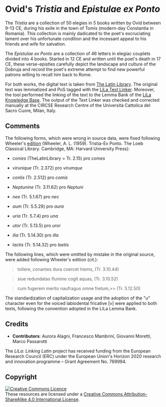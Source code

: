 # Ovid's *Tristia* and *Epistulae ex Ponto*

The *Tristia* are a collection of 50 elegies in 5 books written by Ovid between 9-13 CE, during his exile in the town of Tomis (modern-day Constantia in Romania). This collection is mainly dadicated to the poet's excruciating lament over his unfortunate condition and the incessant appeal to his friends and wife for salvation.

The *Epistulae ex Ponto* are a collection of 46 letters in elegiac couplets divided into 4 books. Started in 12 CE and written until the poet's death in 17 CE, these verse-epistles carefully depict the landscape and culture of the Dobruja and record the poet's extreme attempt to find new powerful patrons willing to recall him back to Rome.

For both works, the digital text is taken from [The Latin Library](http://www.thelatinlibrary.com/ovid.html). The original text was lemmatized and PoS tagged with the [LiLa Text Linker](https://lila-erc.eu/LiLaTextLinker/). Moreover, the tool performed the linking of the text to the Lemma Bank of the [LiLa Knowledge Base](https://lila-erc.eu). The output of the Text Linker was checked and corrected manually at the CIRCSE Research Centre of the Università Cattolica del Sacro Cuore, Milan, Italy.

## Comments

The following forms, which were wrong in source data, were fixed following Wheeler's [edition]([url](https://www.loebclassics.com/view/LCL151/1924/volume.xml)) (Wheeler, A. L. (1959). Tristia-Ex Ponto. The Loeb Classical Library. Cambridge, MA: Harvard University Press):

- _conies_ (TheLatinLibrary = Tr. 2.15) pro _comes_ 

- _virunique_ (Tr. 2.372) pro _virumque_ 

- _conlis_ (Tr. 2.512) pro _comis_ 

- _Neptunine_ (Tr. 3.11.62) pro _Neptuni_ 

- _nee_ (Tr. 5.1.67) pro _nec_ 

- _aum_ (Tr. 5.5.29) pro _aura_

- _uria_ (Tr. 5.7.4) pro _una_

- _utor_ (Tr. 5.13.5) pro _uror_

- _ilia_ (Tr. 5.14.30) pro _illa_

- _lactis_ (Tr. 5.14.32) pro _laetis_

The following lines, which were omitted by mistake in the original source, were added following Wheeler's edition (cit.):
> tollere, conantes dura coercet hiems, (Tr. 3.10.44)

> siue redundatas flumine cogit aquas, (Tr. 3.10.52)

> cum fugerem merito naufragus omne fretum,>> (Tr. 5.12.50)

The standardization of capitalization usage and the adoption of the "u" character even for the voiced labiodental fricative [v] were applied to both texts, following the convention adopted in the LiLa Lemma Bank.

## Credits

- **Contributors**: Aurora Alagni, Francesco Mambrini, Giovanni Moretti, Marco Passarotti 

The _LiLa: Linking Latin_ project has received funding from the European Research Council (ERC) under the European Union's Horizon 2020 research and innovation programme – Grant Agreement No. 769994.

## Copyright
<a rel="license" href="https://creativecommons.org/licenses/by-sa/4.0/"><img alt="Creative Commons Licence" style="border-width:0" src="https://i.creativecommons.org/l/by-sa/4.0/88x31.png" /></a><br />These resources are licensed under a <a rel="license" href="http://creativecommons.org/licenses/by-sa/4.0/">Creative Commons Attribution-ShareAlike 4.0 International License</a>.

